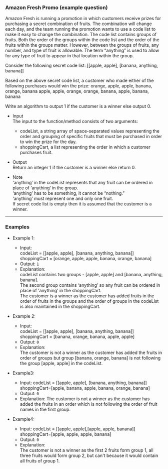 ### Amazon Fresh Promo (example question)
Amazon Fresh is running a promotion in which customers receive prizes for purchasing a secret combination of fruits. The combination will change each day, and the team running the promotion wants to use a code list to make it easy to change the combination. The code list contains groups of fruits. Both the order of the groups within the code list and the order of the fruits within the groups matter. However, between the groups of fruits, any number, and type of fruit is allowable. The term “anything” is used to allow for any type of fruit to appear in that location within the group.

Consider the following secret code list: [[apple, apple], [banana, anything, banana]]

Based on the above secret code list, a customer who made either of the following purchases would win the prize:
orange, apple, apple, banana, orange, banana
apple, apple, orange, orange, banana, apple, banana, banana

Write an algorithm to output 1 if the customer is a winner else output 0.

- Input  
  The input to the function/method consists of two arguments:
   - codeList, a string array of space-separated values representing the order and grouping of specific fruits that must be purchased in order to win the prize for the day.
   - shoppingCart, a list representing the order in which a customer purchases fruit.

- Output  
  Return an integer 1 if the customer is a winner else return 0.

- Note  
  ‘anything’ in the codeList represents that any fruit can be ordered in place of ‘anything’ in the group.  
  ‘anything’ has to be something, it cannot be “nothing.”  
  ‘anything’ must represent one and only one fruit.  
  If secret code list is empty then it is assumed that the customer is a winner.  

---

### Examples
- Example 1:  
  - Input:  
  codeList = [[apple, apple], [banana, anything, banana]]  
  shoppingCart = [orange, apple, apple, banana, orange, banana]
  - Output: `1`
  - Explanation:  
  codeList contains two groups - [apple, apple] and [banana, anything, banana].  
  The second group contains ‘anything’ so any fruit can be ordered in place of ‘anything’ in the shoppingCart.  
  The customer is a winner as the customer has added fruits in the order of fruits in the groups and the order of groups in the codeList is also maintained in the shoppingCart.

- Example 2:
  - Input:  
  codeList = [[apple, apple], [banana, anything, banana]]  
  shoppingCart = [banana, orange, banana, apple, apple]
  - Output: `0`
  - Explanation:  
  The customer is not a winner as the customer has added the fruits in order of groups but group [banana, orange, banana] is not following the group [apple, apple] in the codeList.

- Example3:  
  - Input:
  codeList = [[apple, apple], [banana, anything, banana]]  
  shoppingCart=[apple, banana, apple, banana, orange, banana]
  - Output: `0`
  - Explanation:
  The customer is not a winner as the customer has added the fruits in an order which is not following the order of fruit names in the first group.

- Example4:  
  - Input:
  codeList = [[apple, apple],[apple, apple, banana]]  
  shoppingCart=[apple, apple, apple, banana]
  - Output: `0`
  - Explanation:  
  The customer is not a winner as the first 2 fruits form group 1, all three fruits would form group 2, but can't because it would contain all fruits of group 1.
